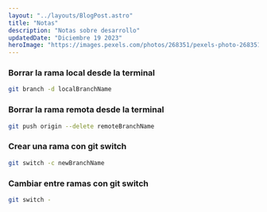 ```yaml
---
layout: "../layouts/BlogPost.astro"
title: "Notas"
description: "Notas sobre desarrollo"
updatedDate: "Diciembre 19 2023"
heroImage: "https://images.pexels.com/photos/268351/pexels-photo-268351.jpeg?auto=compress&cs=tinysrgb&w=1260&h=750&dpr=1"
---
```


### Borrar la rama local desde la terminal
```bash
git branch -d localBranchName
```
### Borrar la rama remota desde la terminal
```bash
git push origin --delete remoteBranchName
```
### Crear una rama con git switch
```bash
git switch -c newBranchName
```
### Cambiar entre ramas con git switch
```bash
git switch -
```